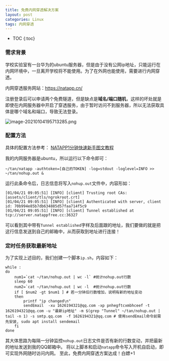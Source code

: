 ```yaml
---
title: 免费内网穿透解决方案
layout: post
categories: Linux
tags: 内网穿透
---
```

* TOC
{:toc}


### 需求背景

学校实验室有一台华为的ubuntu服务器，但是由于没有公网ip地址，只能运行在内网环境中，一旦离开学校将不能使用。为了在外网也能使用，需要进行内网穿透。

内网穿透服务网站：https://natapp.cn/ 

<!-- more --> 
注册登录后可以申请两个免费隧道，但是缺点是**域名/端口随机**，这样的坏处就是即使在内网服务器中开启了穿透服务，由于暂时访问不到服务器，所以无法获取具体是哪个域名和端口，导致无法登录。

![image-20210104195713285.png](http://ww1.sinaimg.cn/large/007Ns0Fagy1gmbxit0krkj30un0b7grq.jpg)

### 配置方法

具体的配置方法参考：
[NATAPP1分钟快速新手图文教程](https://natapp.cn/article/natapp_newbie)

我的内网服务器是ubuntu，所以运行以下命令即可：

```
~/tan/natapp -authtoken=[自己的TOKEN] -log=stdout -loglevel=INFO >> ~/tan/nohup.out &
```

运行此条命令后，日志信息将写入`nohup.out`文件中，内容形如：

```
[01/04/21 09:05:51] [INFO] [client] Trusting root CAs: [assets/client/tls/ngrokroot.crt]
[01/04/21 09:05:51] [INFO] [client] Authenticated with server, client id: 70b994e85b7db634885d57faa714f5c9
[01/04/21 09:05:51] [INFO] [client] Tunnel established at tcp://server.natappfree.cc:36327
```

可以看到其中带有`Tunnel established`字样及后面跟的地址，我们要做的就是把这行信息发送到自己的邮箱中，从而获取到地址进行连接！



### 定时任务获取最新地址

为了实现上述目的，我们创建一个脚本`ip.sh`，内容如下：

```
while :
do
    num1=`cat ~/tan/nohup.out | wc -l` #统计nohup.out行数
    sleep 60
    num2=`cat ~/tan/nohup.out | wc -l  #统计nohup.out行数
    if [ $num2 -gt $num1 ] # 若一分钟后行数增加，说明有新的地址变动
    then
        printf "ip changed\n"
        sendEmail  -xu 1626194321@qq.com -xp pnhegftcxmbhceef -t 1626194321@qq.com -u "最新ip地址" -m $(grep "Tunnel" ~/tan/nohup.out | tail -n 1) -s smtp.qq.com  -f 1626194321@qq.com # 使用sendEmail命令前需先安装, sudo apt install sendemail
    fi
done
```

其大体思路为每隔一分钟监控`nohup.out`日志文件是否有新的行数变动，并把最新的地址发送到我的QQ邮箱中。
将以上脚本和启动`natapp`命令写入开机自启动，即可实现外网随时访问内网。
至此，免费内网穿透方案达成！白嫖+1
